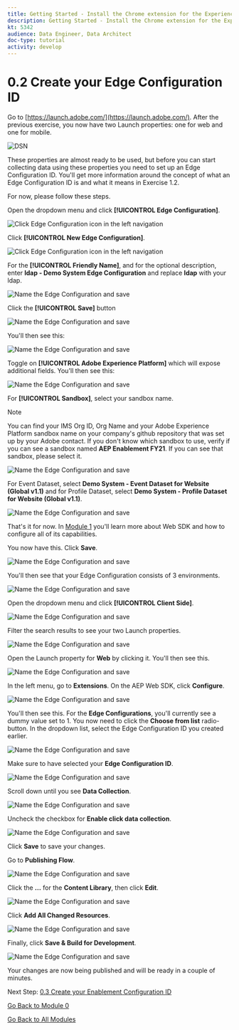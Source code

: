```yaml
---
title: Getting Started - Install the Chrome extension for the Experience League documentation
description: Getting Started - Install the Chrome extension for the Experience League documentation
kt: 5342
audience: Data Engineer, Data Architect
doc-type: tutorial
activity: develop
---
```


# 0.2 Create your Edge Configuration ID

Go to [https://launch.adobe.com/](https://launch.adobe.com/). After the previous exercise, you now have two Launch properties: one for web and one for mobile.

![DSN](./images/launchprop.png)

These properties are almost ready to be used, but before you can start collecting data using these properties you need to set up an Edge Configuration ID. You'll get more information around the concept of what an Edge Configuration ID is and what it means in Exercise 1.2.

For now, please follow these steps.

Open the dropdown menu and click **[!UICONTROL Edge Configuration]**.

![Click Edge Configuration icon in the left navigation](./images/edgeconfig1a.png)

Click **[!UICONTROL New Edge Configuration]**.

![Click Edge Configuration icon in the left navigation](./images/edgeconfig1.png)

For the **[!UICONTROL Friendly Name]**, and for the optional description, enter **ldap - Demo System Edge Configuration** and replace **ldap** with your ldap.

![Name the Edge Configuration and save](./images/edgeconfig2.png)

Click the **[!UICONTROL Save]** button

![Name the Edge Configuration and save](./images/save.png)

You'll then see this:

![Name the Edge Configuration and save](./images/edgeconfig3.png)

Toggle on **[!UICONTROL Adobe Experience Platform]** which will expose additional fields. You'll then see this:

![Name the Edge Configuration and save](./images/edgeconfig4.png)

For **[!UICONTROL Sandbox]**, select your sandbox name.

>[!NOTE]
>
> You can find your IMS Org ID, Org Name and your Adobe Experience Platform sandbox name on your company's github repository that was set up by your Adobe contact. If you don't know which sandbox to use, verify if you can see a sandbox named **AEP Enablement FY21**. If you can see that sandbox, please select it.

![Name the Edge Configuration and save](./images/edgeconfig5.png)

For Event Dataset, select **Demo System - Event Dataset for Website (Global v1.1)** and for Profile Dataset, select **Demo System - Profile Dataset for Website (Global v1.1)**.

![Name the Edge Configuration and save](./images/edgeconfig7.png)

That's it for now. In [Module 1](./../module1/data-ingestion-launch-web-sdk.md) you'll learn more about Web SDK and how to configure all of its capabilities.

You now have this. Click **Save**.

![Name the Edge Configuration and save](./images/edgeconfig8.png)

You'll then see that your Edge Configuration consists of 3 environments.

![Name the Edge Configuration and save](./images/edgeconfig9.png)

Open the dropdown menu and click **[!UICONTROL Client Side]**.

![Name the Edge Configuration and save](./images/edgeconfig10a.png)

Filter the search results to see your two Launch properties.

![Name the Edge Configuration and save](./images/edgeconfig10.png)

Open the Launch property for **Web** by clicking it. You'll then see this.

![Name the Edge Configuration and save](./images/edgeconfig11.png)

In the left menu, go to **Extensions**. On the AEP Web SDK, click **Configure**.

![Name the Edge Configuration and save](./images/edgeconfig12.png)

You'll then see this. For the **Edge Configurations**, you'll currently see a dummy value set to 1. You now need to click the **Choose from list** radio-button. In the dropdown list, select the Edge Configuration ID you created earlier.

![Name the Edge Configuration and save](./images/edgeconfig13.png)

Make sure to have selected your **Edge Configuration ID**. 

![Name the Edge Configuration and save](./images/edgeconfig14.png)

Scroll down until you see **Data Collection**.

![Name the Edge Configuration and save](./images/edgeconfig14a.png)

Uncheck the checkbox for **Enable click data collection**.

![Name the Edge Configuration and save](./images/edgeconfig14b.png)

Click **Save** to save your changes.

Go to **Publishing Flow**.

![Name the Edge Configuration and save](./images/edgeconfig15.png)

Click the **...** for the **Content Library**, then click **Edit**.

![Name the Edge Configuration and save](./images/edgeconfig16.png) 

Click **Add All Changed Resources**.

![Name the Edge Configuration and save](./images/edgeconfig17.png)

Finally, click **Save & Build for Development**.

![Name the Edge Configuration and save](./images/edgeconfig18.png) 

Your changes are now being published and will be ready in a couple of minutes.

Next Step: [0.3 Create your Enablement Configuration ID](./ex3.md)

[Go Back to Module 0](./getting-started.md)

[Go Back to All Modules](./../../overview.md)